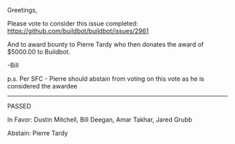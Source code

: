 Greetings,

Please vote to consider this issue completed:
https://github.com/buildbot/buildbot/issues/2961

And to award bounty to Pierre Tardy who then donates the award of $5000.00 to Buildbot.

-Bill

p.s. Per SFC - Pierre should abstain from voting on this vote as he is considered the awardee

---

PASSED

In Favor: Dustin Mitchell, Bill Deegan, Amar Takhar, Jared Grubb

Abstain: Pierre Tardy
